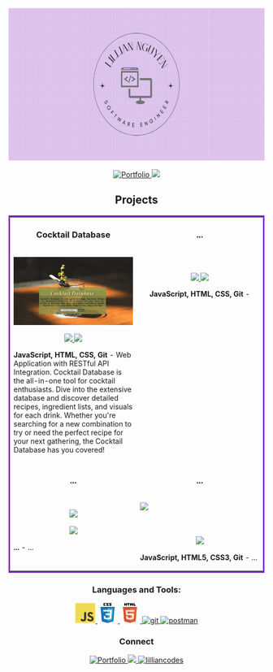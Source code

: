 <p align="center">
  <a target="_blank" href="https://lillian-nguyen.netlify.app/">
  <img height="300"  alt="Lillian Software Engineer" src="assets/githubbanner.png">  
  </a>
</p>
<p align="center"> 
  <a href="https://lillian-nguyen.netlify.app/" target="blank">
    <img src="https://img.shields.io/badge/Website-563d7c?&style=for-the-badge" alt="Portfolio">
  </a>
  <a href="http://linkedin.com/in/ldv-nguyen">
    <img src="https://img.shields.io/badge/LinkedIn-046E6D?logo=linkedin&style=for-the-badge">
  </a>
</p>

<h2 align="center">Projects</h2>
<table bordercolor="#7b31c4">
  
  <tr>
    <td width="50%" valign="top">
      <h3 align="center">Cocktail Database</h3>
        <br />
        <a target="_blank" href="#/">
            <img src="assets/cocktaildb.gif" width="100%" alt="cocktail database"/>
        </a>
        <br />
        <p align="center">
          <a href="https://github.com/lillian-nguyen/100devsC2/tree/main/class-28/cocktail-database" target="_blank">
            <img src="https://img.shields.io/static/v1?label=&message=REPO&color=23555f&style=for-the-badge&logo=github&logo-color=white"/>
          </a>  
          <a href="#" target="_blank">
            <img src="https://img.shields.io/static/v1?label=&message=LIVE%20SITE&color=743387&style=for-the-badge"/>
          </a>
      </p>
        <p><strong>JavaScript, HTML, CSS, Git</strong> - Web Application with RESTful API Integration. Cocktail Database is the all-in-one tool for cocktail enthusiasts. Dive into the extensive database and discover detailed recipes, ingredient lists, and visuals for each drink. Whether you're searching for a new combination to try or need the perfect recipe for your next gathering, the Cocktail Database has you covered!</p>
    </td>
    <td width="50%" valign="top">
      <h3 align="center">...</h3>
        <br />
      <a target="_blank" href="#/">
            <img src="#" width="100%"  alt=""/>
        </a>
        <br />
        <p align="center">
          <a href="#" target="_blank">
            <img src="https://img.shields.io/static/v1?label=&message=REPO&color=23555f&style=for-the-badge&logo=github&logo-color=white"/>
          </a>  
          <a href="#" target="_blank">
            <img src="#"/>
          </a>
      </p>
        <p align="center"><strong>JavaScript, HTML, CSS, Git</strong> - </p>
    </td>
  </tr>
  
  <tr>
    <td width="50%" valign="top">
      <h3 align="center">...</h3>
      <br />
        <p align="center">
          <a href="#" target="_blank">
            <img src="#"/>
          </a>
      </p>
      <p align="center">
          <a href="#" target="_blank">
            <img src="#"/>
          </a>  
      </p>
        <p><strong>...</strong> - ...</p>
    </td>
    <td width="50%" valign="top">
      <h3 align="center">...</h3>
        <br />
          <img src="#"/>
        <br />
        <br />
        <br />
        <p align="center">
          <a href="#" target="_blank">
            <img src="#"/>
          </a>  
        </p>
        <p><strong>JavaScript, HTML5, CSS3, Git</strong> - ...</p>
    </td>
  </tr>
</table>

<h3 align="center">Languages and Tools:</h3>
<p align="center"> 
  <a href="https://developer.mozilla.org/en-US/docs/Web/JavaScript" target="_blank" rel="noreferrer"> 
    <img src="https://raw.githubusercontent.com/devicons/devicon/master/icons/javascript/javascript-original.svg" alt="javascript" width="40" height="40"/> 
  </a> 
  <a href="https://www.w3schools.com/css/" target="_blank" rel="noreferrer"> 
    <img src="https://raw.githubusercontent.com/devicons/devicon/master/icons/css3/css3-original-wordmark.svg" alt="css3" width="40" height="40"/> 
  </a> 
  <a href="https://www.w3.org/html/" target="_blank" rel="noreferrer"> 
    <img src="https://raw.githubusercontent.com/devicons/devicon/master/icons/html5/html5-original-wordmark.svg" alt="html5" width="40" height="40"/> 
  </a> 
  <a href="https://git-scm.com/" target="_blank" rel="noreferrer"> 
    <img src="https://www.vectorlogo.zone/logos/git-scm/git-scm-icon.svg" alt="git" width="40" height="40"/> 
  </a> 
  <a href="https://postman.com" target="_blank" rel="noreferrer"> 
    <img src="https://www.vectorlogo.zone/logos/getpostman/getpostman-icon.svg" alt="postman" width="40" height="40"/> 
  </a> 
</p>

<h3 align="center">Connect</h3>
<p align="center">
  <a href="https://lillian-nguyen.netlify.app/" target="blank">
      <img src="https://img.shields.io/badge/Website-563d7c?&style=for-the-badge" alt="Portfolio">
    </a>
    <a href="http://linkedin.com/in/ldv-nguyen">
      <img src="https://img.shields.io/badge/LinkedIn-046E6D?logo=linkedin&style=for-the-badge">
    </a>
    <a href="https://x.com/lilliancodes" target="blank">
      <img src="https://img.shields.io/badge/Twitter-563d7c?logo=twitter&style=for-the-badge&logoColor=white" alt="lilliancodes" />
  </a> 
</p>

